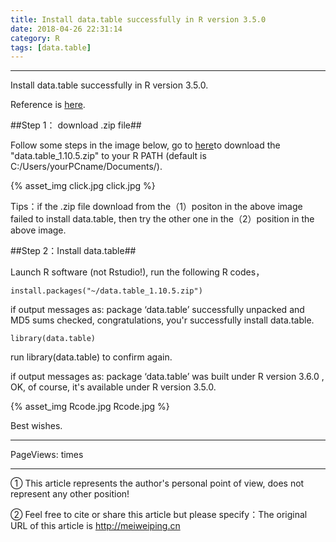 ```yaml
---
title: Install data.table successfully in R version 3.5.0
date: 2018-04-26 22:31:14
category: R
tags: [data.table]
---
```


---

Install data.table successfully in R version 3.5.0.

Reference is [here](https://stackoverflow.com/questions/49838553/data-table-package-in-r-3-5-does-not-install).

<!-- more -->

##Step 1： download .zip file##

Follow some steps in the image below, go to [here](https://github.com/Rdatatable/data.table/wiki)to download the "data.table_1.10.5.zip" to your R PATH (default is C:/Users/yourPCname/Documents/).

{% asset_img click.jpg click.jpg %}

Tips：if the .zip file download from the（1）positon in the above image failed to install data.table, then try the other one in the（2）position in the above image.

##Step 2：Install data.table##

Launch R software (not Rstudio!), run the following R codes，

	install.packages("~/data.table_1.10.5.zip")

if output messages as: package ‘data.table’ successfully unpacked and MD5 sums checked, congratulations, you'r successfully install data.table.

	library(data.table)

run library(data.table) to confirm again. 

if output messages as: package ‘data.table’ was built under R version 3.6.0 , OK, of course, it's available under R version 3.5.0.

{% asset_img Rcode.jpg Rcode.jpg %}

Best wishes.


---

<span id="busuanzi_container_page_pv">
PageViews: <span id="busuanzi_value_page_pv"></span> times
</span>

---

① This article represents the author's personal point of view, does not represent any other position!

② Feel free to cite or share this article but please specify：The original URL of this article is http://meiweiping.cn